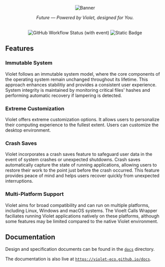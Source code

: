 <div align="center">
  
  ![Banner](https://github.com/violet-eco/docs/assets/100216211/ef3f673a-7cf9-4b15-9ea9-cd7678c1de53)
  
  <i>Future — Powered by Violet, designed for You.</i> <br/> <br/>

  ![GitHub Workflow Status (with event)](https://img.shields.io/github/actions/workflow/status/violet-eco/docs/docs.yml?style=for-the-badge&labelColor=purple&color=pink)
  ![Static Badge](https://img.shields.io/badge/rust-fff?style=for-the-badge&logo=rust&logoColor=white&labelColor=purple&color=pink)
  
</div>

## Features

### Immutable System
Violet follows an immutable system model, where the core components
of the operating system remain unchanged throughout its lifetime. This
approach enhances stabilitiy and provides a consistent user experience.
System integrity is maintained by monitoring critical files' hashes and
performing automatic recovery if lampering is detected.

### Extreme Customization
Violet offers extreme customization options. It allows users to personalize
their computing experience to the fullest extent. Users can customize the
desktop environment.

### Crash Saves
Violet incorporates a crash saves feature to safeguard user data in the event of system
crashes or unexpected shutdowns. Crash saves automatically capture the state of running
applications, allowing users to restore their work to the point just before the crash
occurred. This feature provides peace of mind and helps users recover quickly from
unexpected interruptions.

### Multi-Platform Support
Violet aims for broad compatibility and can run on multiple platforms, including
Linux, Windows and macOS systems. The Vioelt Calls Wrapper faciliates running
Violet applications natively on these platforms, although some features may be
limited compared to the native Violet environment.

## Documentation
Design and specification documents can be found in the [`docs`](docs) directory.

The documentation is also live at [`https://violet-eco.github.io/docs`](https://violet-eco.github.io/docs).
